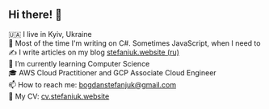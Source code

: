 ## **Hi there!** 👋

🇺🇦 I live in Kyiv, Ukraine<br/> 
🤖 Most of the time I'm writing on С#. Sometimes JavaScript, when I need to</br>
✍️ I write articles on my blog [stefaniuk.website (ru)](http://stefaniuk.website)<br/> 
🌱 I’m currently learning Computer Science<br/>
🎓 AWS Cloud Practitioner and GCP Associate Cloud Engineer<br/>
📫 How to reach me: [bogdanstefanjuk@gmail.com](mailto:bogdanstefanjuk@gmail.com)<br/> 
📄 My CV: [cv.stefaniuk.website](http://cv.stefaniuk.website)

<!--
**teamkiller7112/teamkiller7112** is a ✨ _special_ ✨ repository because its `README.md` (this file) appears on your GitHub profile.

Here are some ideas to get you started:

- 🔭 I’m currently working on ...
- 🌱 I’m currently learning ...
- 👯 I’m looking to collaborate on ...
- 🤔 I’m looking for help with ...

- 📫 How to reach me: ...
- 😄 Pronouns: ...
- ⚡ Fun fact: ...
-->
